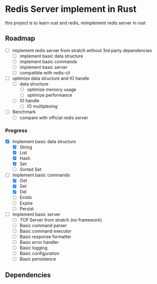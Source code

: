 # Redis Server implement in Rust

this project is to learn rust and redis, reimplement redis server in rust

## Roadmap

- [ ] implement redis server from stratch without 3rd party dependencies
  - [ ] implement basic data structure
  - [ ] implement basic commands
  - [ ] implement basic server
  - [ ] compatible with redis-cli
- [ ] optimize data structure and IO handle
  - [ ] data structure
    - [ ] optimize memory usage
    - [ ] optimize performance
  - [ ] IO handle
    - [ ] IO multiplexing
- [ ] Benchmark
  - [ ] compare with official redis server
  
### Progress

- [x] Implement basic data structure
  - [x] String
  - [x] List
  - [x] Hash
  - [x] Set
  - [ ] Sorted Set
- [ ] Implement basic commands
  - [x] Get
  - [x] Set
  - [x] Del
  - [ ] Exists
  - [ ] Expire
  - [ ] Persist
- [ ] Implement basic server
  - [ ] TCP Server from stratch (no framework)
  - [ ] Basic command parser
  - [ ] Basic command executor
  - [ ] Basic response formatter
  - [ ] Basic error handler
  - [ ] Basic logging
  - [ ] Basic configuration
  - [ ] Basic persistence

## Dependencies

